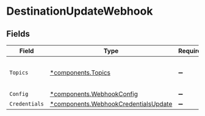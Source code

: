 # DestinationUpdateWebhook


## Fields

| Field                                                                                       | Type                                                                                        | Required                                                                                    | Description                                                                                 | Example                                                                                     |
| ------------------------------------------------------------------------------------------- | ------------------------------------------------------------------------------------------- | ------------------------------------------------------------------------------------------- | ------------------------------------------------------------------------------------------- | ------------------------------------------------------------------------------------------- |
| `Topics`                                                                                    | [*components.Topics](../../models/components/topics.md)                                     | :heavy_minus_sign:                                                                          | "*" or an array of enabled topics.                                                          | *                                                                                           |
| `Config`                                                                                    | [*components.WebhookConfig](../../models/components/webhookconfig.md)                       | :heavy_minus_sign:                                                                          | N/A                                                                                         |                                                                                             |
| `Credentials`                                                                               | [*components.WebhookCredentialsUpdate](../../models/components/webhookcredentialsupdate.md) | :heavy_minus_sign:                                                                          | N/A                                                                                         |                                                                                             |